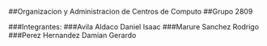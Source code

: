 ##Organizacion y Administracion de Centros de Computo
##Grupo 2809
        
###Integrantes: 
###Avila Aldaco Daniel Isaac
###Marure Sanchez Rodrigo
###Perez Hernandez Damian Gerardo
            